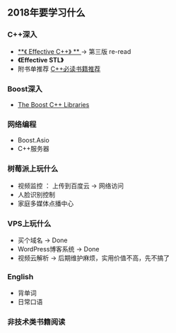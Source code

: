 ## 2018年要学习什么

### C++深入

- [**《 Effective C++》 ** ](http://bestcbooks.com/effective-cpp-3/) -> 第三版 re-read
- **《Effective STL》**  
- 附书单推荐 [C++必读书籍推荐](http://bestcbooks.com/recommended-cpp-books/)

### Boost深入

- [The Boost C++ Libraries](https://theboostcpplibraries.com/the-boost-c++-libraries)

### 网络编程

- Boost.Asio
- C++服务器

### 树莓派上玩什么

- 视频监控 ： 上传到百度云 -> 网络访问
- 人脸识别控制
- 家庭多媒体点播中心

### VPS上玩什么

- 买个域名  -> Done
- WordPress博客系统  -> Done
- 视频云解析 -> 后期维护麻烦，实用价值不高，先不搞了

### English

- 背单词
- 日常口语

### 非技术类书籍阅读

